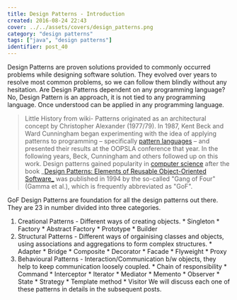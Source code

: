 ```yaml
---
title: Design Patterns - Introduction
created: 2016-08-24 22:43
cover: ../../assets/covers/design_patterns.png
category: "design patterns"
tags: ["java", "design patterns"]
identifier: post_40
---
```

Design Patterns are proven solutions provided to commonly occurred problems while designing software solution. They evolved over years to resolve most common problems, so we can follow them blindly without any hesitation. Are Design Patterns dependent on any programming language? No, Design Pattern is an approach, it is not tied to any programming language. Once understood can be applied in any programming language. 

> Little History from wiki- Patterns originated as an architectural concept by Christopher Alexander (1977/79). In 1987, Kent Beck and Ward Cunningham began experimenting with the idea of applying patterns to programming – specifically [pattern languages](https://en.wikipedia.org/wiki/Pattern_language) – and presented their results at the OOPSLA conference that year. In the following years, Beck, Cunningham and others followed up on this work. Design patterns gained popularity in [computer science](https://en.wikipedia.org/wiki/Computer_science) after the book _[Design Patterns: Elements of Reusable Object-Oriented Software_](https://en.wikipedia.org/wiki/Design_Patterns_\(book\)) was published in 1994 by the so-called "Gang of Four" (Gamma et al.), which is frequently abbreviated as "GoF".

GoF Design Patterns are foundation for all the design patterns out there. They are 23 in number divided into three categories. 

  1. Creational Patterns - Different ways of creating objects. 
    * Singleton
    * Factory
    * Abstract Factory
    * Prototype
    * Builder
  2. Structural Patterns - Different ways of orgainising classes and objects, using associations and aggregations to form complex structures. 
    * Adapter
    * Bridge
    * Composite
    * Decorator
    * Facade
    * Flyweight
    * Proxy
  3. Behavioural Patterns - Interaction/Communication b/w objects, they help to keep communication loosely coupled. 
    * Chain of responsibility
    * Command
    * Interceptor
    * Iterator
    * Mediator
    * Memento
    * Observer
    * State
    * Strategy
    * Template method
    * Visitor
We will discuss each one of these patterns in details in the subsequent posts.